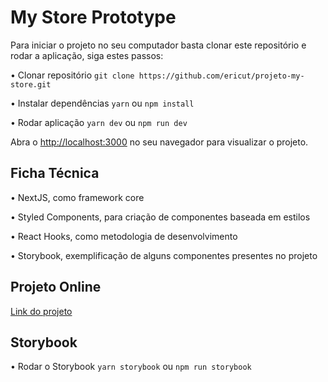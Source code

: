 # My Store Prototype

Para iniciar o projeto no seu computador basta clonar este repositório e rodar a aplicação, siga estes passos:

• Clonar repositório
`git clone https://github.com/ericut/projeto-my-store.git`

• Instalar dependências
`yarn` ou `npm install`

• Rodar aplicação
`yarn dev` ou `npm run dev`

Abra o [http://localhost:3000](http://localhost:3000) no seu navegador para visualizar o projeto.

## Ficha Técnica

• NextJS, como framework core

• Styled Components, para criação de componentes baseada em estilos

• React Hooks, como metodologia de desenvolvimento

• Storybook, exemplificação de alguns componentes presentes no projeto

## Projeto Online

[Link do projeto](https://myfashionstore.vercel.app/)

## Storybook

• Rodar o Storybook
`yarn storybook` ou `npm run storybook`
